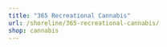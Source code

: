```yaml
---
title: "365 Recreational Cannabis"
url: /shoreline/365-recreational-cannabis/
shop: cannabis
---
```

